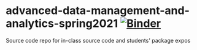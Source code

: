 # advanced-data-management-and-analytics-spring2021 [![Binder](https://mybinder.org/badge.svg)](https://mybinder.org/v2/gh/hanisaf/advanced-data-management-and-analytics-spring2021/master)
Source code repo for in-class source code and students' package expos
